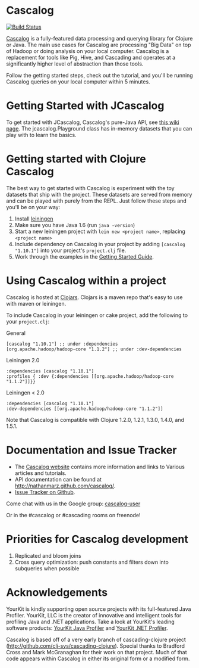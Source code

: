 # Cascalog

[![Build Status](https://secure.travis-ci.org/nathanmarz/cascalog.png?branch=develop)](http://travis-ci.org/nathanmarz/cascalog)

[Cascalog](http://cascalog.org/) is a fully-featured data processing and querying library for Clojure or Java. The main use cases for Cascalog are processing "Big Data" on top of Hadoop or doing analysis on your local computer. Cascalog is a replacement for tools like Pig, Hive, and Cascading and operates at a significantly higher level of abstraction than those tools.

Follow the getting started steps, check out the tutorial, and you'll be running Cascalog queries on your local computer within 5 minutes.

# Getting Started with JCascalog

To get started with JCascalog, Cascalog's pure-Java API, see [this wiki page](https://github.com/nathanmarz/cascalog/wiki/JCascalog). The jcascalog.Playground class has in-memory datasets that you can play with to learn the basics.

# Getting started with Clojure Cascalog

The best way to get started with Cascalog is experiment with the toy datasets that ship with the project. These datasets are served from memory and can be played with purely from the REPL. Just follow these steps and you'll be on your way:

1. Install [leiningen](http://github.com/technomancy/leiningen)
2. Make sure you have Java 1.6 (run `java -version`)
3. Start a new leiningen project with `lein new <project name>`, replacing `<project name>`
4. Include dependency on Cascalog in your project by adding `[cascalog "1.10.1"]` into your project's `project.clj` file.
5. Work through the examples in the [Getting Started Guide](http://cascalog.org/articles/getting_started.html).

# Using Cascalog within a project

Cascalog is hosted at [Clojars](http://clojars.org/cascalog). Clojars is a maven repo that's easy to use with maven or leiningen.

To include Cascalog in your leiningen or cake project, add the following to your `project.clj`:

General

    [cascalog "1.10.1"] ;; under :dependencies
    [org.apache.hadoop/hadoop-core "1.1.2"] ;; under :dev-dependencies

Leiningen 2.0

    :dependencies [cascalog "1.10.1"]
    :profiles { :dev {:dependencies [[org.apache.hadoop/hadoop-core "1.1.2"]]}}

Leiningen < 2.0

    :dependencies [cascalog "1.10.1"] 
    :dev-dependencies [[org.apache.hadoop/hadoop-core "1.1.2"]]

Note that Cascalog is compatible with Clojure 1.2.0, 1.2.1, 1.3.0, 1.4.0, and 1.5.1. 
    
# Documentation and Issue Tracker

- The [Cascalog website](http://cascalog.org/) contains more information and links to Various articles and tutorials.
- API documentation can be found at http://nathanmarz.github.com/cascalog/.
- [Issue Tracker on Github](https://github.com/nathanmarz/cascalog/issues).

Come chat with us in the Google group: [cascalog-user](http://groups.google.com/group/cascalog-user)

Or in the #cascalog or #cascading rooms on freenode!

# Priorities for Cascalog development

1. Replicated and bloom joins
2. Cross query optimization: push constants and filters down into subqueries when possible

# Acknowledgements

YourKit is kindly supporting open source projects with its full-featured Java Profiler. YourKit, LLC is the creator of innovative and intelligent tools for profiling Java and .NET applications. Take a look at YourKit's leading software products: [YourKit Java Profiler](http://www.yourkit.com/java/profiler/index.jsp) and [YourKit .NET Profiler](http://www.yourkit.com/.net/profiler/index.jsp).

Cascalog is based off of a very early branch of cascading-clojure project (http://github.com/clj-sys/cascading-clojure). Special thanks to Bradford Cross and Mark McGranaghan for their work on that project. Much of that code appears within Cascalog in either its original form or a modified form.
